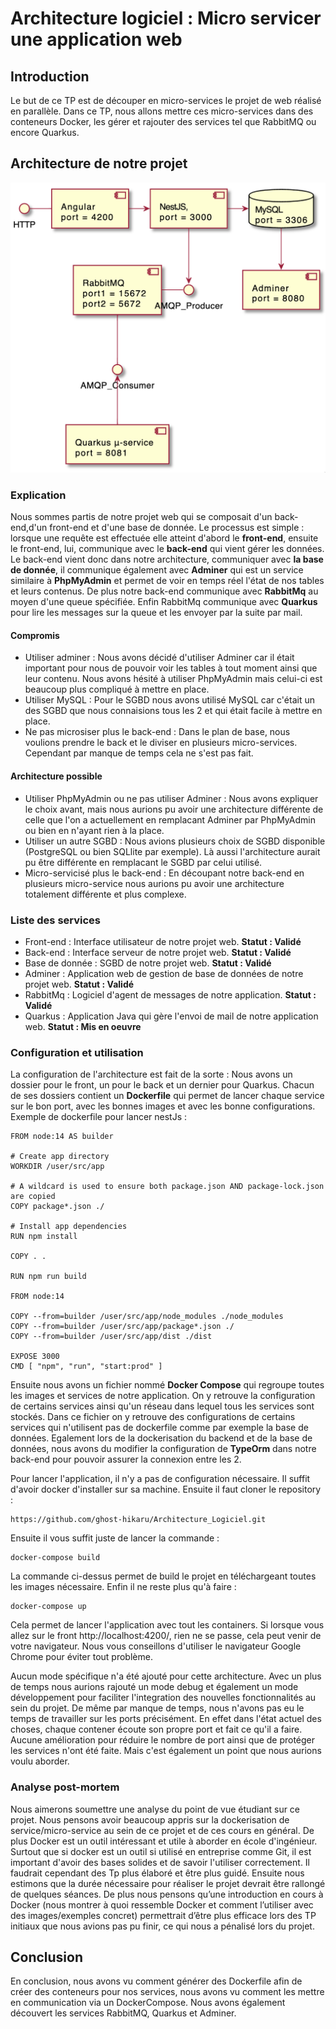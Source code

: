 # Architecture logiciel : Micro servicer une application web
## Introduction
Le but de ce TP est de découper en micro-services le projet de web réalisé en parallèle. Dans ce TP, nous allons mettre ces micro-services dans des conteneurs Docker, les gérer et rajouter des services tel que RabbitMQ ou encore Quarkus. 

## Architecture de notre projet
![Architecture logiciel de notre application](./assets/ArchiLogiciel.png "Architecture logiciel de notre application.")

### Explication
Nous sommes partis de notre projet web qui se composait d'un back-end,d'un front-end et d'une base de donnée. Le processus est simple : lorsque une requête est effectuée elle atteint d'abord le **front-end**, ensuite le front-end, lui, communique avec le **back-end** qui vient gérer les données. Le back-end vient donc dans notre architecture, communiquer avec **la base de donnée**, il communique également avec **Adminer** qui est un service similaire à **PhpMyAdmin** et permet de voir en temps réel l'état de nos tables et leurs contenus. De plus notre back-end communique avec **RabbitMq** au moyen d'une queue spécifiée. Enfin RabbitMq communique avec **Quarkus** pour lire les messages sur la queue et les envoyer par la suite par mail.


#### Compromis
* Utiliser adminer : Nous avons décidé d'utiliser Adminer car il était important pour nous de pouvoir voir les tables à tout moment ainsi que leur contenu. Nous avons hésité à utiliser PhpMyAdmin mais celui-ci est beaucoup plus compliqué à mettre en place.
* Utiliser MySQL : Pour le SGBD nous avons utilisé MySQL car c'était un des SGBD que nous connaisions tous les 2 et qui était facile à mettre en place.
* Ne pas microsiser plus le back-end : Dans le plan de base, nous voulions prendre le back et le diviser en plusieurs micro-services. Cependant par manque de temps cela ne s'est pas fait.

#### Architecture possible
* Utiliser PhpMyAdmin ou ne pas utiliser Adminer : Nous avons expliquer le choix avant, mais nous aurions pu avoir une architecture différente de celle que l'on a actuellement en remplacant Adminer par PhpMyAdmin ou bien en n'ayant rien à la place.
* Utiliser un autre SGBD : Nous avions plusieurs choix de SGBD disponible (PostgreSQL ou bien SQLlite par exemple). Là aussi l'architecture aurait pu être différente en remplacant le SGBD par celui utilisé.
* Micro-servicisé plus le back-end : En découpant notre back-end en plusieurs micro-service nous aurions pu avoir une architecture totalement différente et plus complexe.

### Liste des services
* Front-end : Interface utilisateur de notre projet web. **Statut : Validé**
* Back-end : Interface serveur de notre projet web. **Statut : Validé**
* Base de donnée : SGBD de notre projet web. **Statut : Validé**
* Adminer : Application web de gestion de base de données de notre projet web. **Statut : Validé**
* RabbitMq : Logiciel d'agent de messages de notre application. **Statut : Validé**
* Quarkus : Application Java qui gère l'envoi de mail de notre application web. **Statut : Mis en oeuvre**


### Configuration et utilisation
La configuration de l'architecture est fait de la sorte :
Nous avons un dossier pour le front, un pour le back et un dernier pour Quarkus.
Chacun de ses dossiers contient un **Dockerfile** qui permet de lancer chaque service sur le bon port, avec les bonnes images et avec les bonne configurations. Exemple de dockerfile pour lancer nestJs :
```
FROM node:14 AS builder

# Create app directory
WORKDIR /user/src/app

# A wildcard is used to ensure both package.json AND package-lock.json are copied
COPY package*.json ./

# Install app dependencies
RUN npm install

COPY . .

RUN npm run build

FROM node:14

COPY --from=builder /user/src/app/node_modules ./node_modules
COPY --from=builder /user/src/app/package*.json ./
COPY --from=builder /user/src/app/dist ./dist

EXPOSE 3000
CMD [ "npm", "run", "start:prod" ]
```

Ensuite nous avons un fichier nommé **Docker Compose** qui regroupe toutes les images et services de notre application. On y retrouve la configuration de certains services ainsi qu'un réseau dans lequel tous les services sont stockés. Dans ce fichier on y retrouve des configurations de certains services qui n'utilisent pas de dockerfile comme par exemple la base de données. Egalement lors de la dockerisation du backend et de la base de données, nous avons du modifier la configuration de **TypeOrm** dans notre back-end pour pouvoir assurer la connexion entre les 2.


Pour lancer l'application, il n'y a pas de configuration nécessaire. Il suffit d'avoir docker d'installer sur sa machine. Ensuite il faut cloner le repository :
```
https://github.com/ghost-hikaru/Architecture_Logiciel.git
```
Ensuite il vous suffit juste de lancer la commande :
```
docker-compose build
```
La commande ci-dessus permet de build le projet en téléchargeant toutes les images nécessaire.
Enfin il ne reste plus qu'à faire :
```
docker-compose up
```
Cela permet de lancer l'application avec tout les containers.
Si lorsque vous allez sur le front http://localhost:4200/, rien ne se passe, cela peut venir de votre navigateur. Nous vous conseillons d'utiliser le navigateur Google Chrome pour éviter tout problème.

Aucun mode spécifique n'a été ajouté pour cette architecture. Avec un plus de temps nous aurions rajouté un mode debug et également un mode développement pour faciliter l'integration des nouvelles fonctionnalités au sein du projet. De même par manque de temps, nous n'avons pas eu le temps de travailler sur les ports précisément. En effet dans l'état actuel des choses, chaque contener écoute son propre port et fait ce qu'il a faire. Aucune amélioration pour réduire le nombre de port ainsi que de protéger les services n'ont été faite. Mais c'est également un point que nous aurions voulu aborder.

### Analyse post-mortem
Nous aimerons soumettre une analyse du point de vue étudiant sur ce projet. Nous pensons avoir beaucoup appris sur la dockerisation de service/micro-service au sein de ce projet et de ces cours en général. De plus Docker est un outil intéressant et utile à aborder en école d'ingénieur. Surtout que si docker est un outil si utilisé en entreprise comme Git, il est important d'avoir des bases solides et de savoir l'utiliser correctement. Il faudrait cependant des Tp plus élaboré et être plus guidé. Ensuite nous estimons que la durée nécessaire pour réaliser le projet devrait être rallongé de quelques séances. De plus nous pensons qu’une introduction en cours à Docker (nous montrer à quoi ressemble Docker et comment l’utiliser avec des images/exemples concret) permettrait d’être plus efficace lors des TP initiaux que nous avions pas pu finir, ce qui nous a pénalisé lors du projet. 

## Conclusion
En conclusion, nous avons vu comment générer des Dockerfile afin de créer des conteneurs pour nos services, nous avons vu comment les mettre en communication via un DockerCompose. Nous avons également découvert les services RabbitMQ, Quarkus et Adminer.


